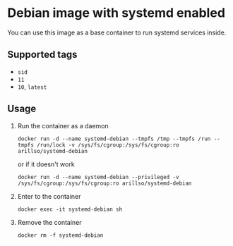 # Debian image with systemd enabled

You can use this image as a base container to run systemd services inside.

## Supported tags

- `sid`
- `11`
- `10`, `latest`

## Usage

1. Run the container as a daemon

   `docker run -d --name systemd-debian --tmpfs /tmp --tmpfs /run --tmpfs /run/lock -v /sys/fs/cgroup:/sys/fs/cgroup:ro arillso/systemd-debian`

   or if it doesn't work

   `docker run -d --name systemd-debian --privileged -v /sys/fs/cgroup:/sys/fs/cgroup:ro arillso/systemd-debian`

2. Enter to the container

   `docker exec -it systemd-debian sh`

3. Remove the container

   `docker rm -f systemd-debian`
